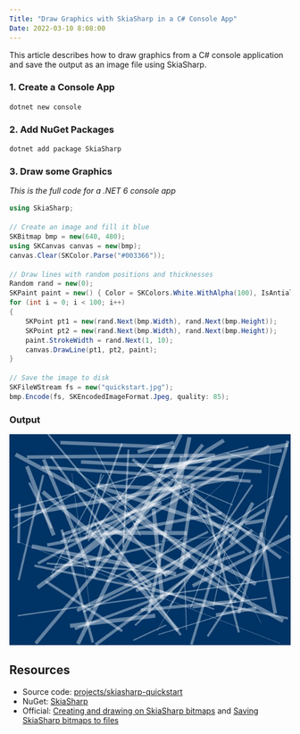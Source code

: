 ```yaml
---
Title: "Draw Graphics with SkiaSharp in a C# Console App"
Date: 2022-03-10 8:08:00
---
```


This article describes how to draw graphics from a C# console application and save the output as an image file using SkiaSharp.

### 1. Create a Console App
```
dotnet new console
```

### 2. Add NuGet Packages
```
dotnet add package SkiaSharp
```

### 3. Draw some Graphics

_This is the full code for a .NET 6 console app_

```cs
using SkiaSharp;

// Create an image and fill it blue
SKBitmap bmp = new(640, 480);
using SKCanvas canvas = new(bmp);
canvas.Clear(SKColor.Parse("#003366"));

// Draw lines with random positions and thicknesses
Random rand = new(0);
SKPaint paint = new() { Color = SKColors.White.WithAlpha(100), IsAntialias = true };
for (int i = 0; i < 100; i++)
{
    SKPoint pt1 = new(rand.Next(bmp.Width), rand.Next(bmp.Height));
    SKPoint pt2 = new(rand.Next(bmp.Width), rand.Next(bmp.Height));
    paint.StrokeWidth = rand.Next(1, 10);
    canvas.DrawLine(pt1, pt2, paint);
}

// Save the image to disk
SKFileWStream fs = new("quickstart.jpg");
bmp.Encode(fs, SKEncodedImageFormat.Jpeg, quality: 85);
```

### Output

<img src="quickstart.jpg" class="border shadow mt-3 mb-5">

## Resources
* Source code: [projects/skiasharp-quickstart](https://github.com/swharden/Csharp-Data-Visualization/tree/main/projects/skiasharp-quickstart)
* NuGet: [SkiaSharp](https://www.nuget.org/packages/SkiaSharp)
* Official: [Creating and drawing on SkiaSharp bitmaps](https://docs.microsoft.com/en-us/xamarin/xamarin-forms/user-interface/graphics/skiasharp/bitmaps/drawing) and [Saving SkiaSharp bitmaps to files
](https://docs.microsoft.com/en-us/xamarin/xamarin-forms/user-interface/graphics/skiasharp/bitmaps/saving)